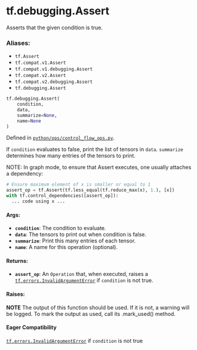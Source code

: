 <div itemscope itemtype="http://developers.google.com/ReferenceObject">
<meta itemprop="name" content="tf.debugging.Assert" />
<meta itemprop="path" content="Stable" />
</div>

# tf.debugging.Assert

Asserts that the given condition is true.

### Aliases:

* `tf.Assert`
* `tf.compat.v1.Assert`
* `tf.compat.v1.debugging.Assert`
* `tf.compat.v2.Assert`
* `tf.compat.v2.debugging.Assert`
* `tf.debugging.Assert`

``` python
tf.debugging.Assert(
    condition,
    data,
    summarize=None,
    name=None
)
```



Defined in [`python/ops/control_flow_ops.py`](/code/stable/tensorflow/python/ops/control_flow_ops.py).

<!-- Placeholder for "Used in" -->

If `condition` evaluates to false, print the list of tensors in `data`.
`summarize` determines how many entries of the tensors to print.

NOTE: In graph mode, to ensure that Assert executes, one usually attaches
a dependency:

```python
# Ensure maximum element of x is smaller or equal to 1
assert_op = tf.Assert(tf.less_equal(tf.reduce_max(x), 1.), [x])
with tf.control_dependencies([assert_op]):
  ... code using x ...
```

#### Args:


* <b>`condition`</b>: The condition to evaluate.
* <b>`data`</b>: The tensors to print out when condition is false.
* <b>`summarize`</b>: Print this many entries of each tensor.
* <b>`name`</b>: A name for this operation (optional).


#### Returns:


* <b>`assert_op`</b>: An `Operation` that, when executed, raises a
<a href="../../tf/errors/InvalidArgumentError.md"><code>tf.errors.InvalidArgumentError</code></a> if `condition` is not true.



#### Raises:





**NOTE** The output of this function should be used.  If it is not, a warning will be logged.  To mark the output as used, call its .mark_used() method.

#### Eager Compatibility
<a href="../../tf/errors/InvalidArgumentError.md"><code>tf.errors.InvalidArgumentError</code></a> if `condition` is not true

